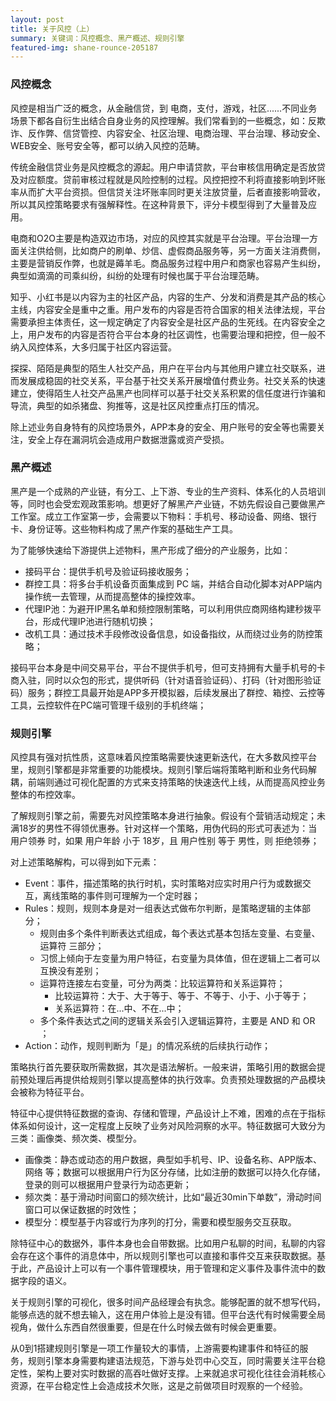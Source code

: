 ```yaml
---
layout: post
title: 关于风控（上）
summary: 关键词：风控概念、黑产概述、规则引擎
featured-img: shane-rounce-205187
---
```

### 风控概念

风控是相当广泛的概念，从金融信贷，到 电商，支付，游戏，社区......不同业务场景下都各自衍生出结合自身业务的风控理解。我们常看到的一些概念，如：反欺诈、反作弊、信贷管控、内容安全、社区治理、电商治理、平台治理、移动安全、WEB安全、账号安全等，都可以纳入风控的范畴。

传统金融信贷业务是风控概念的源起。用户申请贷款，平台审核信用确定是否放贷及对应额度。贷前审核过程就是风险控制的过程。风控把控不利将直接影响到坏账率从而扩大平台资损。但信贷关注坏账率同时更关注放贷量，后者直接影响营收，所以其风控策略要求有强解释性。在这种背景下，评分卡模型得到了大量普及应用。

电商和O2O主要是构造双边市场，对应的风控其实就是平台治理。平台治理一方面关注供给侧，比如商户的刷单、炒信、虚假商品服务等，另一方面关注消费侧，主要是营销反作弊，也就是薅羊毛。商品服务过程中用户和商家也容易产生纠纷，典型如滴滴的司乘纠纷，纠纷的处理有时候也属于平台治理范畴。

知乎、小红书是以内容为主的社区产品，内容的生产、分发和消费是其产品的核心主线，内容安全是重中之重。用户发布的内容是否符合国家的相关法律法规，平台需要承担主体责任，这一规定确定了内容安全是社区产品的生死线。在内容安全之上，用户发布的内容是否符合平台本身的社区调性，也需要治理和把控，但一般不纳入风控体系，大多归属于社区内容运营。

探探、陌陌是典型的陌生人社交产品，用户在平台内与其他用户建立社交联系，进而发展成稳固的社交关系，平台基于社交关系开展增值付费业务。社交关系的快速建立，使得陌生人社交产品黑产也同样可以基于社交关系积累的信任度进行诈骗和导流，典型的如杀猪盘、狗推等，这是社区风控重点打压的情况。

除上述业务自身特有的风控场景外，APP本身的安全、用户账号的安全等也需要关注，安全上存在漏洞坑会造成用户数据泄露或资产受损。

### 黑产概述

黑产是一个成熟的产业链，有分工、上下游、专业的生产资料、体系化的人员培训等，同时也会受宏观政策影响。想更好了解黑产产业链，不妨先假设自己要做黑产工作室。成立工作室第一步，会需要以下物料：手机号、移动设备、网络、银行卡、身份证等。这些物料构成了黑产作案的基础生产工具。

为了能够快速给下游提供上述物料，黑产形成了细分的产业服务，比如：

- 接码平台：提供手机号及验证码接收服务；
- 群控工具：将多台手机设备页面集成到 PC 端，并结合自动化脚本对APP端内操作统一去管理，从而提高整体的操控效率。
- 代理IP池：为避开IP黑名单和频控限制策略，可以利用供应商网络构建秒拨平台，形成代理IP池进行随机切换；
- 改机工具：通过技术手段修改设备信息，如设备指纹，从而绕过业务的防控策略；

接码平台本身是中间交易平台，平台不提供手机号，但可支持拥有大量手机号的卡商入驻，同时以众包的形式，提供听码（针对语音验证码）、打码（针对图形验证码）服务；群控工具最开始是APP多开模拟器，后续发展出了群控、箱控、云控等工具，云控软件在PC端可管理千级别的手机终端；



### 规则引擎

风控具有强对抗性质，这意味着风控策略需要快速更新迭代，在大多数风控平台里，规则引擎都是非常重要的功能模块。规则引擎后端将策略判断和业务代码解耦，前端则通过可视化配置的方式来支持策略的快速迭代上线，从而提高风控业务整体的布控效率。

了解规则引擎之前，需要先对风控策略本身进行抽象。假设有个营销活动规定；未满18岁的男性不得领优惠券。针对这样一个策略，用伪代码的形式可表述为：当 用户领券 时，如果 用户年龄 小于 18岁，且 用户性别 等于 男性，则 拒绝领券；

对上述策略解构，可以得到如下元素：

- Event：事件，描述策略的执行时机，实时策略对应实时用户行为或数据交互，离线策略的事件则可理解为一个定时器；
- Rules：规则，规则本身是对一组表达式做布尔判断，是策略逻辑的主体部分；
    - 规则由多个条件判断表达式组成，每个表达式基本包括左变量、右变量、运算符 三部分；
    - 习惯上倾向于左变量为用户特征，右变量为具体值，但在逻辑上二者可以互换没有差别；
    - 运算符连接左右变量，可分为两类：比较运算符和关系运算符；
        - 比较运算符：大于、大于等于、等于、不等于、小于、小于等于；
        - 关系运算符：在...中、不在...中；
    - 多个条件表达式之间的逻辑关系会引入逻辑运算符，主要是 AND 和 OR ；
- Action：动作，规则判断为「是」的情况系统的后续执行动作；

策略执行首先要获取所需数据，其次是语法解析。一般来讲，策略引用的数据会提前预处理后再提供给规则引擎以提高整体的执行效率。负责预处理数据的产品模块会被称为特征平台。

特征中心提供特征数据的查询、存储和管理，产品设计上不难，困难的点在于指标体系如何设计，这一定程度上反映了业务对风险洞察的水平。特征数据可大致分为三类：画像类、频次类、模型分。

- 画像类：静态或动态的用户数据，典型如手机号、IP、设备名称、APP版本、网络 等；数据可以根据用户行为区分存储，比如注册的数据可以持久化存储，登录的则可以根据用户登录行为动态更新；
- 频次类：基于滑动时间窗口的频次统计，比如“最近30min下单数”，滑动时间窗口可以保证数据的时效性；
- 模型分：模型基于内容或行为序列的打分，需要和模型服务交互获取。

除特征中心的数据外，事件本身也会自带数据。比如用户私聊的时间，私聊的内容会存在这个事件的消息体中，所以规则引擎也可以直接和事件交互来获取数据。基于此，产品设计上可以有一个事件管理模块，用于管理和定义事件及事件流中的数据字段的语义。

关于规则引擎的可视化，很多时间产品经理会有执念。能够配置的就不想写代码，能够点选的就不想去输入，这在用户体验上是没有错。但平台迭代有时候需要全局视角，做什么东西自然很重要，但是在什么时候去做有时候会更重要。

从0到1搭建规则引擎是一项工作量较大的事情，上游需要构建事件和特征的服务，规则引擎本身需要构建语法规范，下游与处罚中心交互，同时需要关注平台稳定性，架构上要对实时数据的高吞吐做好支撑。上来就追求可视化往往会消耗核心资源，在平台稳定性上会造成技术欠账，这是之前做项目时观察的一个经验。
